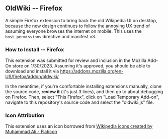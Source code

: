 ## OldWiki -- Firefox

A simple Firefox extension to bring back the old Wikipedia UI on desktop, because the new design continues to follow the annoying UX trend of assuming everyone browses the internet on mobile.
This uses the `host_permissions` directive and manifest v3.

### How to Install -- Firefox

This extension was submitted for review and inclusion in the Mozilla Add-On store on 1/30/2023. Assuming it's approved, you should be able to download and install it via <a href="https://addons.mozilla.org/en-US/firefox/addon/oldwiki/" target="_blank">https://addons.mozilla.org/en-US/firefox/addon/oldwiki/</a>

In the meantime, if you're comfortable installing extensions manually, clone the source code, **review it** (it's just 3 lines), and then go to about:debugging on Firefox. Then, select "This Firefox", click on "Load Temporary Add-on", navigate to this repository's source code and select the "oldwiki.js" file.


### Icon Attribution
This extension uses an icon borrowed from <a target="_blank" href="https://www.flaticon.com/free-icons/wikipedia" title="wikipedia icons">Wikipedia icons created by Muhammad Ali - Flaticon</a>

